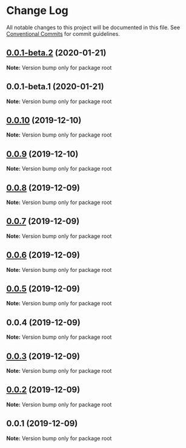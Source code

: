 # Change Log

All notable changes to this project will be documented in this file.
See [Conventional Commits](https://conventionalcommits.org) for commit guidelines.

## [0.0.1-beta.2](https://github.com/doreamonjs/doreamon/compare/v0.0.1-beta.1...v0.0.1-beta.2) (2020-01-21)

**Note:** Version bump only for package root





## 0.0.1-beta.1 (2020-01-21)

**Note:** Version bump only for package root





## [0.0.10](https://github.com/zcorky/zoupdown/compare/v0.0.9...v0.0.10) (2019-12-10)

**Note:** Version bump only for package root





## [0.0.9](https://github.com/zcorky/zoupdown/compare/v0.0.8...v0.0.9) (2019-12-10)

**Note:** Version bump only for package root





## [0.0.8](https://github.com/zcorky/zoupdown/compare/v0.0.7...v0.0.8) (2019-12-09)

**Note:** Version bump only for package root





## [0.0.7](https://github.com/zcorky/zoupdown/compare/v0.0.6...v0.0.7) (2019-12-09)

**Note:** Version bump only for package root





## [0.0.6](https://github.com/zcorky/zoupdown/compare/v0.0.5...v0.0.6) (2019-12-09)

**Note:** Version bump only for package root





## [0.0.5](https://github.com/zcorky/zoupdown/compare/v0.0.4...v0.0.5) (2019-12-09)

**Note:** Version bump only for package root





## 0.0.4 (2019-12-09)

**Note:** Version bump only for package root





## [0.0.3](https://github.com/zcorky/zoupdown/compare/v0.0.2...v0.0.3) (2019-12-09)

**Note:** Version bump only for package root





## [0.0.2](https://github.com/zcorky/zoupdown/compare/v0.0.1...v0.0.2) (2019-12-09)

**Note:** Version bump only for package root





## 0.0.1 (2019-12-09)

**Note:** Version bump only for package root

